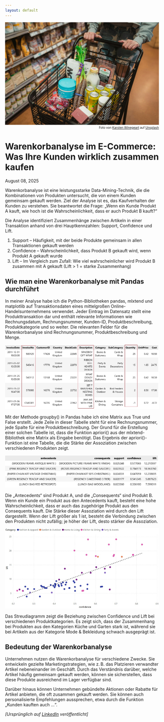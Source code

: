 ```yaml
---
layout: default
---
```


<img class="article-img" src="/assets/img/basket_1_0.jpg" alt="Main Picture">
<p style="font-size: 10px; text-align: right; margin-top: 0px;">Foto von <a href="https://unsplash.com/@karsten116?utm_content=creditCopyText&utm_medium=referral&utm_source=unsplash">Karsten Winegeart</a> auf <a href="https://unsplash.com/photos/a-person-pushing-a-shopping-cart-full-of-food-CZtK_E89omo?utm_content=creditCopyText&utm_medium=referral&utm_source=unsplash">Unsplash</a></p>
<h1>Warenkorbanalyse im E-Commerce: Was Ihre Kunden wirklich zusammen kaufen</h1>
August 08, 2025

Warenkorbanalyse ist eine leistungsstarke Data-Mining-Technik, die die Kombinationen von Produkten untersucht, die von einem Kunden gemeinsam gekauft werden. Ziel der Analyse ist es, das Kaufverhalten der Kunden zu verstehen. Sie beantwortet die Frage: „Wenn ein Kunde Produkt A kauft, wie hoch ist die Wahrscheinlichkeit, dass er auch Produkt B kauft?“

Die Analyse identifiziert Zusammenhänge zwischen Artikeln in einer Transaktion anhand von drei Hauptkennzahlen: Support, Confidence und Lift.

1. Support – Häufigkeit, mit der beide Produkte gemeinsam in allen Transaktionen gekauft werden
2. Confidence – Wahrscheinlichkeit, dass Produkt B gekauft wird, wenn Produkt A gekauft wurde
3. Lift – Im Vergleich zum Zufall: Wie viel wahrscheinlicher wird Produkt B zusammen mit A gekauft (Lift > 1 = starke Zusammenhang)

<h2>Wie man eine Warenkorbanalyse mit Pandas durchführt</h2>
In meiner Analyse habe ich die Python-Bibliotheken pandas, mlxtend und matplotlib auf Transaktionsdaten eines mittelgroßen Online-Handelsunternehmens verwendet. Jeder Eintrag im Datensatz stellt eine Produkttransaktion dar und enthält relevante Informationen wie Rechnungsdatum, Rechnungsnummer, Kunden-ID, Produktbeschreibung, Produktkategorie und so weiter. Die relevanten Felder für die Warenkorbanalyse sind Rechnungsnummer, Produktbeschreibung und Menge.

![Dataset Sample](/assets/img/basket_1_1.jpg)

Mit der Methode groupby() in Pandas habe ich eine Matrix aus True und False erstellt. Jede Zeile in dieser Tabelle steht für eine Rechnungsnummer, jede Spalte für eine Produktbeschreibung. Der Grund für die Erstellung einer solchen Tabelle ist, dass die Funktion apriori() aus der mlxtend-Bibliothek eine Matrix als Eingabe benötigt. Das Ergebnis der apriori()-Funktion ist eine Tabelle, die die Stärke der Assoziation zwischen verschiedenen Produkten zeigt.

![Calculating lift](/assets/img/basket_1_2.jpg)

Die „Antecedents“ sind Produkt A, und die „Consequents“ sind Produkt B. Wenn ein Kunde ein Produkt aus den Antecedents kauft, besteht eine hohe Wahrscheinlichkeit, dass er auch das zugehörige Produkt aus den Consequents kauft. Die Stärke dieser Assoziation wird durch den Lift dargestellt. Wenn der Lift größer als 1 ist, besteht die Verbindung zwischen den Produkten nicht zufällig; je höher der Lift, desto stärker die Assoziation.

![Scatter plot](/assets/img/basket_1_3.jpg)

Das Streudiagramm zeigt die Beziehung zwischen Confidence und Lift bei verschiedenen Produktkategorien. Es zeigt sich, dass der Zusammenhang bei Produkten aus den Kategorien Küche und Garten stark ist, während sie bei Artikeln aus der Kategorie Mode & Bekleidung schwach ausgeprägt ist.

<h2>Bedeutung der Warenkorbanalyse</h2>
Unternehmen nutzen die Warenkorbanalyse für verschiedene Zwecke. Sie entwickeln gezielte Marketingstrategien, wie z. B. das Platzieren verwandter Artikel nebeneinander im Geschäft. Durch das Verständnis darüber, welche Artikel häufig gemeinsam gekauft werden, können sie sicherstellen, dass diese Produkte ausreichend im Lager verfügbar sind.

Darüber hinaus können Unternehmen gebündelte Aktionen oder Rabatte für Artikel anbieten, die oft zusammen gekauft werden. Sie können auch personalisierte Empfehlungen aussprechen, etwa durch die Funktion „Kunden kauften auch …“.

_[Ursprünglich auf [LinkedIn](https://www.linkedin.com/pulse/kundenaktivit%C3%A4t-verstehen-und-nutzen-mit-power-bi-recency-sekar-kzx8e) veröffentlicht]_
